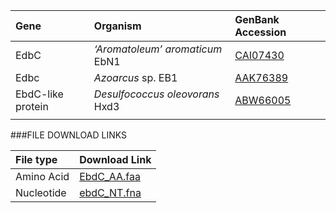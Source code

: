  Gene | Organism | GenBank Accession |
 :--- | :--- | :--- |
| EdbC | *‘Aromatoleum’ aromaticum* EbN1 | [CAI07430](http://www.ncbi.nlm.nih.gov/protein/CAI07430)|
| Edbc | *Azoarcus* sp. EB1 | [AAK76389](http://www.ncbi.nlm.nih.gov/protein/AAK76389)|
| EbdC-like protein | *Desulfococcus oleovorans* Hxd3 | [ABW66005](http://www.ncbi.nlm.nih.gov/protein/ABW66005)|
|  | | []()|

###FILE DOWNLOAD LINKS

 File type | Download Link |
 :--- | :---------- | 
| Amino Acid | [EbdC_AA.faa](amino_acid/EbdC_AA.faa) |
| Nucleotide | [ebdC_NT.fna](nucleotide/ebdC_NT.fna) |
